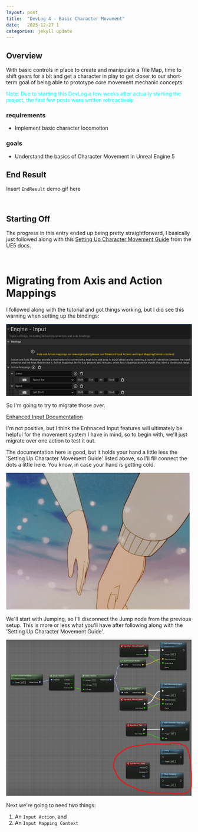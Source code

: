 ```yaml
---
layout: post
title:  "DevLog 4 - Basic Character Movement"
date:   2023-12-27 1
categories: jekyll update
---
```


## Overview 

With basic controls in place to create and manipulate a Tile Map, time to shift gears for a bit and get a character in play to get closer to our short-term goal of being able to prototype core movement mechanic concepts.

<span style="color: cyan"> Note: Due to starting this DevLog a few weeks after actually starting the project, the first few posts were written retroactively </span>


### requirements
* Implement basic character locomotion


### goals
* Understand the basics of Character Movement in Unreal Engine 5


## End Result

Insert `EndResult` demo gif here

<br>

## Starting Off

The progress in this entry ended up being pretty straightforward, I basically just followed along with this <a href="https://docs.unrealengine.com/5.0/en-US/setting-up-character-movement" target="_blank"> Setting Up Character Movement Guide</a> from the UE5 docs.

<br>

# Migrating from Axis and Action Mappings

I followed along with the tutorial and got things working, but I did see this warning when setting up the bindings:

![AxisAndActionMappingsDeprecatedWarning](/static/4-basic-character-movement-assets/AxisAndActionMappingsDeprecatedWarning.png)


So I'm going to try to migrate those over.


[Enhanced Input Documentation](https://docs.unrealengine.com/5.3/en-US/enhanced-input-in-unreal-engine/)


I'm not positive, but I think the Enhnaced Input features will ultimately be helpful for the movement system I have in mind, so to begin with, we'll just migrate over one action to test it out.

The documentation here is good, but it holds your hand a little less the 'Setting Up Character Movement Guide' listed above, so I'll fill connect the dots a little here. You know, in case your hand is getting cold.

![HoldingHandsGif](/static/4-basic-character-movement-assets/holding-hands.gif)

We'll start with Jumping, so I'll disconnect the Jump node from the previous setup. This is more or less what you'll have after following along with the 'Setting Up Character Movement Guide'.

![DisconnectLegacyJump](/static/4-basic-character-movement-assets/DisconnectLegacyJump.png)

Next we're going to need two things:
1. An `Input Action`, and
1. An `Input Mapping Context`